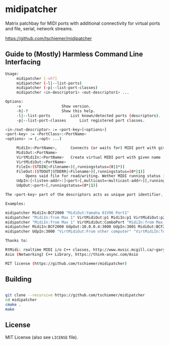 # midipatcher
Matrix patchbay for MIDI ports with additional connectivity for virtual ports and file, serial, network streams.

https://github.com/tschiemer/midipatcher

## Guide to (Mostly) Harmless Command Line Interfacing

```bash
Usage:
	 midipatcher [-vh?]
	 midipatcher (-l|--list-ports)
	 midipatcher (-p|--list-port-classes)
	 midipatcher <in-descriptor1> <out-descriptor1> ...

Options:
	 -v 				 Show version.
	 -h|-? 				 Show this help.
	 -l|--list-ports 		 List known/detected ports (descriptors).
	 -p|--list-port-classes 	 List registered port classes.

<in-/out-descriptor> := <port-key>[<options>]
<port-key> := <PortClass>:<PortName>
<options> := (,<opt> ...)

	 MidiIn:<PortName>, 	 Connects (or waits for) MIDI port with given name
	 MidiOut:<PortName>
	 VirtMidiIn:<PortName> 	 Create virtual MIDI port with given name
	 VirtMidiOut:<PortName>
	 FileIn:(STDIN|<Filename>)[,runningstatus=(0|1*)]
	 FileOut:(STDOUT|STDERR|<Filename>)[,runningstatus=(0*|1)]
		 Opens said file for read/writing. Wether MIDI running status is enabled can be set (* = default)
	 UdpIn:[<listen-addr>:]<port>[,multicast=<multicast-addr>][,runningstatus=(0|1*)]
	 UdpOut:<port>[,runningstatus=(0*|1)]

The <port-key> part of the descriptors acts as unique port identifier.

Examples:

midipatcher MidiIn:BCF2000 "MidiOut:Yamaha 01V96 Port1"
midipatcher "MidiIn:from Max 1" VirtMidiOut:p1 MidiIn:p1 VirtMidiOut:p2 MidiIn:p2 "MidiOut:to Max 1"
midipatcher "MidiIn:from Max 1" VirtMidiOut:ComboPort "MidiIn:from Max 2" VirtMidiOut:ComboPort
midipatcher MidiIn:BCF2000 UdpOut:10.0.0.4:3000 UdpIn:3001 MidiOut:BCF2000
midipatcher UdpIn:3000 "VirtMidiOut:From other computer" "VirtMidiIn:To other computer" UdpOut:10.0.0.2:3001

Thanks to:

RtMidi: realtime MIDI i/o C++ classes, http://www.music.mcgill.ca/~gary/rtmidi
Asio (Networking) C++ Library, https://think-async.com/Asio

MIT license (https://github.com/tschiemer/midipatcher)
```

## Building

```bash

git clone --recursive https://github.com/tschiemer/midipatcher
cd midipatcher
cmake .
make

```


## License

MIT License (also see `LICENSE` file).
